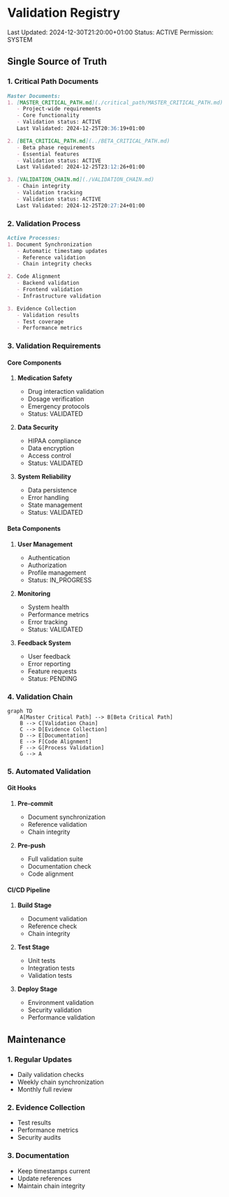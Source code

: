 # Validation Registry
Last Updated: 2024-12-30T21:20:00+01:00
Status: ACTIVE
Permission: SYSTEM

## Single Source of Truth

### 1. Critical Path Documents
```markdown
Master Documents:
1. [MASTER_CRITICAL_PATH.md](./critical_path/MASTER_CRITICAL_PATH.md)
   - Project-wide requirements
   - Core functionality
   - Validation status: ACTIVE
   Last Validated: 2024-12-25T20:36:19+01:00

2. [BETA_CRITICAL_PATH.md](../BETA_CRITICAL_PATH.md)
   - Beta phase requirements
   - Essential features
   - Validation status: ACTIVE
   Last Validated: 2024-12-25T23:12:26+01:00

3. [VALIDATION_CHAIN.md](./VALIDATION_CHAIN.md)
   - Chain integrity
   - Validation tracking
   - Validation status: ACTIVE
   Last Validated: 2024-12-25T20:27:24+01:00
```

### 2. Validation Process
```markdown
Active Processes:
1. Document Synchronization
   - Automatic timestamp updates
   - Reference validation
   - Chain integrity checks

2. Code Alignment
   - Backend validation
   - Frontend validation
   - Infrastructure validation

3. Evidence Collection
   - Validation results
   - Test coverage
   - Performance metrics
```

### 3. Validation Requirements

#### Core Components
1. **Medication Safety**
   - Drug interaction validation
   - Dosage verification
   - Emergency protocols
   - Status: VALIDATED

2. **Data Security**
   - HIPAA compliance
   - Data encryption
   - Access control
   - Status: VALIDATED

3. **System Reliability**
   - Data persistence
   - Error handling
   - State management
   - Status: VALIDATED

#### Beta Components
1. **User Management**
   - Authentication
   - Authorization
   - Profile management
   - Status: IN_PROGRESS

2. **Monitoring**
   - System health
   - Performance metrics
   - Error tracking
   - Status: VALIDATED

3. **Feedback System**
   - User feedback
   - Error reporting
   - Feature requests
   - Status: PENDING

### 4. Validation Chain

```mermaid
graph TD
    A[Master Critical Path] --> B[Beta Critical Path]
    B --> C[Validation Chain]
    C --> D[Evidence Collection]
    D --> E[Documentation]
    E --> F[Code Alignment]
    F --> G[Process Validation]
    G --> A
```

### 5. Automated Validation

#### Git Hooks
1. **Pre-commit**
   - Document synchronization
   - Reference validation
   - Chain integrity

2. **Pre-push**
   - Full validation suite
   - Documentation check
   - Code alignment

#### CI/CD Pipeline
1. **Build Stage**
   - Document validation
   - Reference check
   - Chain integrity

2. **Test Stage**
   - Unit tests
   - Integration tests
   - Validation tests

3. **Deploy Stage**
   - Environment validation
   - Security validation
   - Performance validation

## Maintenance

### 1. Regular Updates
- Daily validation checks
- Weekly chain synchronization
- Monthly full review

### 2. Evidence Collection
- Test results
- Performance metrics
- Security audits

### 3. Documentation
- Keep timestamps current
- Update references
- Maintain chain integrity
